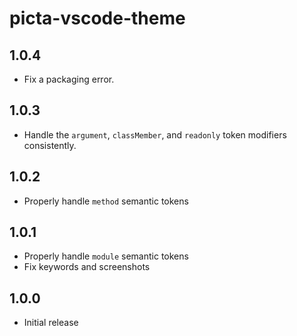 # picta-vscode-theme

## 1.0.4

- Fix a packaging error.

## 1.0.3

- Handle the `argument`, `classMember`, and `readonly` token modifiers consistently.

## 1.0.2

- Properly handle `method` semantic tokens

## 1.0.1

- Properly handle `module` semantic tokens
- Fix keywords and screenshots

## 1.0.0

- Initial release
